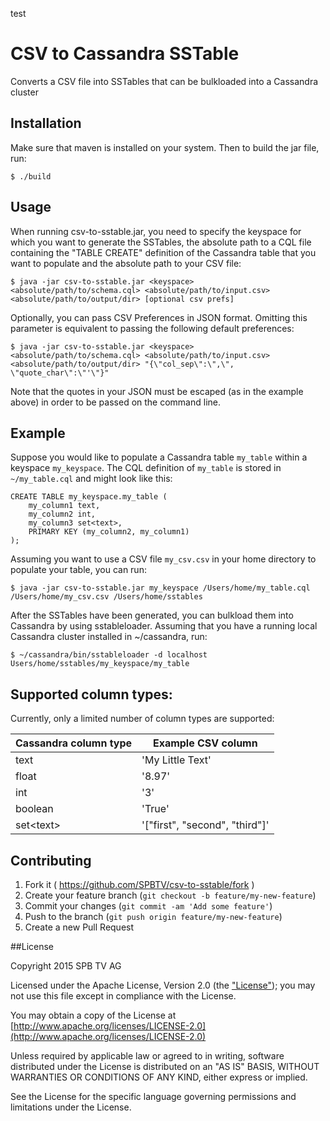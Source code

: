 test

# CSV to Cassandra SSTable

Converts a CSV file into SSTables that can be bulkloaded into a Cassandra cluster

## Installation

Make sure that maven is installed on your system. Then to build the jar file, run:

    $ ./build

## Usage

When running csv-to-sstable.jar, you need to specify the keyspace for which you want to generate the SSTables, the absolute path to a CQL file containing the "TABLE CREATE" definition of the Cassandra table that you want to populate and the absolute path to your CSV file:

    $ java -jar csv-to-sstable.jar <keyspace> <absolute/path/to/schema.cql> <absolute/path/to/input.csv> <absolute/path/to/output/dir> [optional csv prefs]

Optionally, you can pass CSV Preferences in JSON format. Omitting this parameter is equivalent to passing the following default preferences:
    
    $ java -jar csv-to-sstable.jar <keyspace> <absolute/path/to/schema.cql> <absolute/path/to/input.csv> <absolute/path/to/output/dir> "{\"col_sep\":\",\", \"quote_char\":\"'\"}"

Note that the quotes in your JSON must be escaped (as in the example above) in order to be passed on the command line.

## Example

Suppose you would like to populate a Cassandra table `my_table` within a keyspace `my_keyspace`.  The CQL definition of `my_table` is stored in `~/my_table.cql` and might look like this:

```cql
CREATE TABLE my_keyspace.my_table (
    my_column1 text,
    my_column2 int,
    my_column3 set<text>,
    PRIMARY KEY (my_column2, my_column1)
);
```

Assuming you want to use a CSV file `my_csv.csv` in your home directory to populate your table, you can run:

    $ java -jar csv-to-sstable.jar my_keyspace /Users/home/my_table.cql /Users/home/my_csv.csv /Users/home/sstables


After the SSTables have been generated, you can bulkload them into Cassandra by using sstableloader. Assuming that you have a running local Cassandra cluster installed in ~/cassandra, run:

    $ ~/cassandra/bin/sstableloader -d localhost Users/home/sstables/my_keyspace/my_table

## Supported column types:

Currently, only a limited number of column types are supported:

Cassandra column type  | Example CSV column
---------------------- | --------------------
text   | 'My Little Text'
float  | '8.97'
int    | '3'
boolean | 'True'
set&lt;text&gt; | '["first", "second", "third"]'


## Contributing

1. Fork it ( https://github.com/SPBTV/csv-to-sstable/fork )
2. Create your feature branch (`git checkout -b feature/my-new-feature`)
3. Commit your changes (`git commit -am 'Add some feature'`)
4. Push to the branch (`git push origin feature/my-new-feature`)
5. Create a new Pull Request

##License

Copyright 2015 SPB TV AG

Licensed under the Apache License, Version 2.0 (the ["License"](LICENSE)); you may not use this file except in compliance with the License.

You may obtain a copy of the License at [http://www.apache.org/licenses/LICENSE-2.0](http://www.apache.org/licenses/LICENSE-2.0)

Unless required by applicable law or agreed to in writing, software distributed under the License is distributed on an "AS IS" BASIS, WITHOUT WARRANTIES OR CONDITIONS OF ANY KIND, either express or implied.

See the License for the specific language governing permissions and limitations under the License.